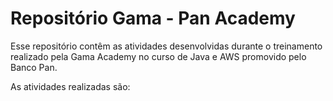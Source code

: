 # Repositório Gama - Pan Academy

Esse repositório contêm as atividades desenvolvidas durante o treinamento realizado pela Gama Academy no curso de Java e AWS promovido pelo Banco Pan.

As atividades realizadas são:


